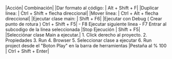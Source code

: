 |Acción| Combinación|
|Dar formato al código:    | Alt + Shift + F|
|Duplicar linea:           | Ctrl + Shift + flecha direccional|
|Mover linea:              | Ctrl + Alt + flecha direccional|
|Ejecutar clase main:      | Shift + F6|
|Ejecutar con Debug        ( Crear punto de rotura ) Ctrl + Shift + F5|
    - F8 Ejecutar siguiente linea
    - F7 Entrar al subcodigo de la linea seleccionada
|Stop Ejecución            | Shift + F5|
|Selecciónar clase Main a ejecutar.|
    1. Click derecho al proyecto.
    2. Propiedades
    3. Run
    4. Browser
    5. Seleccionar clase a ejecutar
    6. Run project desde el "Boton Play" en la barra de herramientas
|Pestaña al % 100          | Ctrl + Shift + Enter|